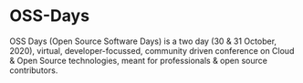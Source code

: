 # OSS-Days
OSS Days (Open Source Software Days) is a two day (30 &amp; 31 October, 2020), virtual, developer-focussed, community driven conference on Cloud &amp; Open Source technologies, meant for professionals &amp; open source contributors.

